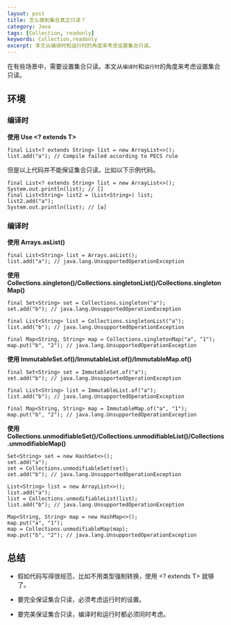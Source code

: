 ```yaml
---
layout: post
title: 怎么做到集合真正只读？
category: Java
tags: [Collection, readonly]
keywords: Collection,readonly
excerpt: 本文从编译时和运行时的角度来考虑设置集合只读。
---
```


在有些场景中，需要设置集合只读。本文从`编译时`和`运行时`的角度来考虑设置集合只读。

## 环境

### 编译时

**使用 Use <? extends T>**

```
final List<? extends String> list = new ArrayList<>();
list.add("a"); // Compile failed according to PECS rule
```

但是以上代码并不能保证集合只读。比如以下示例代码。

```
final List<? extends String> list = new ArrayList<>();
System.out.println(list); // []
final List<String> list2 = (List<String>) list;
list2.add("a");
System.out.println(list); // [a]
```

### 编译时

**使用 Arrays.asList()**

```
final List<String> list = Arrays.asList();
list.add("a"); // java.lang.UnsupportedOperationException
```

**使用 Collections.singleton()/Collections.singletonList()/Collections.singletonMap()**

```
final Set<String> set = Collections.singleton("a");
set.add("b"); // java.lang.UnsupportedOperationException

final List<String> list = Collections.singletonList("a");
list.add("b"); // java.lang.UnsupportedOperationException

final Map<String, String> map = Collections.singletonMap("a", "1");
map.put("b", "2"); // java.lang.UnsupportedOperationException
```

**使用 ImmutableSet.of()/ImmutableList.of()/ImmutableMap.of()**

```
final Set<String> set = ImmutableSet.of("a");
set.add("b"); // java.lang.UnsupportedOperationException

final List<String> list = ImmutableList.of("a");
list.add("b"); // java.lang.UnsupportedOperationException

final Map<String, String> map = ImmutableMap.of("a", "1");
map.put("b", "2"); // java.lang.UnsupportedOperationException
```

**使用 Collections.unmodifiableSet()/Collections.unmodifiableList()/Collections.unmodifiableMap()**

```
Set<String> set = new HashSet<>();
set.add("a");
set = Collections.unmodifiableSet(set);
set.add("b"); // java.lang.UnsupportedOperationException

List<String> list = new ArrayList<>();
list.add("a");
list = Collections.unmodifiableList(list);
list.add("b"); // java.lang.UnsupportedOperationException

Map<String, String> map = new HashMap<>();
map.put("a", "1");
map = Collections.unmodifiableMap(map);
map.put("b", "2"); // java.lang.UnsupportedOperationException
```

## 总结

* 假如代码写得很规范，比如不用类型强制转换，使用 <? extends T> 就够了。

* 要完全保证集合只读，必须考虑运行时的设置。

* 要完美保证集合只读，编译时和运行时都必须同时考虑。
